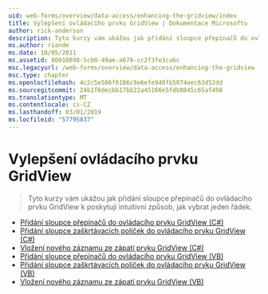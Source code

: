 ```yaml
---
uid: web-forms/overview/data-access/enhancing-the-gridview/index
title: Vylepšení ovládacího prvku GridView | Dokumentace Microsoftu
author: rick-anderson
description: Tyto kurzy vám ukážou jak přidání sloupce přepínačů do ovládacího prvku GridView k poskytují intuitivní způsob, jak vybrat jeden řádek.
ms.author: riande
ms.date: 10/05/2011
ms.assetid: 80010898-5cb0-49ae-a678-cc2f3fe3ca6c
msc.legacyurl: /web-forms/overview/data-access/enhancing-the-gridview
msc.type: chapter
ms.openlocfilehash: 4c2c5e506f6186c9e6efe940fb5074eec63d52dd
ms.sourcegitcommit: 24b1f6decbb17bb22a45166e5fdb0845c65af498
ms.translationtype: MT
ms.contentlocale: cs-CZ
ms.lasthandoff: 03/01/2019
ms.locfileid: "57795837"
---
```

<a name="enhancing-the-gridview"></a>Vylepšení ovládacího prvku GridView
====================
> Tyto kurzy vám ukážou jak přidání sloupce přepínačů do ovládacího prvku GridView k poskytují intuitivní způsob, jak vybrat jeden řádek.


- [Přidání sloupce přepínačů do ovládacího prvku GridView (C#)](adding-a-gridview-column-of-radio-buttons-cs.md)
- [Přidání sloupce zaškrtávacích políček do ovládacího prvku GridView (C#)](adding-a-gridview-column-of-checkboxes-cs.md)
- [Vložení nového záznamu ze zápatí prvku GridView (C#)](inserting-a-new-record-from-the-gridview-s-footer-cs.md)
- [Přidání sloupce přepínačů do ovládacího prvku GridView (VB)](adding-a-gridview-column-of-radio-buttons-vb.md)
- [Přidání sloupce zaškrtávacích políček do ovládacího prvku GridView (VB)](adding-a-gridview-column-of-checkboxes-vb.md)
- [Vložení nového záznamu ze zápatí prvku GridView (VB)](inserting-a-new-record-from-the-gridview-s-footer-vb.md)
